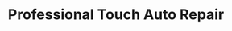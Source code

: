 ---
title: "Professional Touch Auto Repair"
url: /rangely/professional-touch-auto-repair/
shop: car repair
---